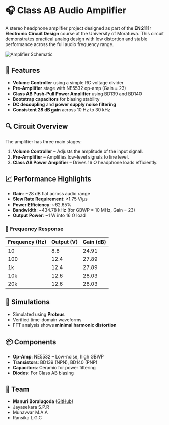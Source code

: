# 🎧 Class AB Audio Amplifier

A stereo headphone amplifier project designed as part of the **EN2111: Electronic Circuit Design** course at the University of Moratuwa. This circuit demonstrates practical analog design with low distortion and stable performance across the full audio frequency range.

![Amplifier Schematic](./images/schematic.png) <!-- Replace with actual image path -->

## 🔧 Features

- **Volume Controller** using a simple RC voltage divider
- **Pre-Amplifier** stage with NE5532 op-amp (Gain = 23)
- **Class AB Push-Pull Power Amplifier** using BD139 and BD140
- **Bootstrap capacitors** for biasing stability
- **DC decoupling** and **power supply noise filtering**
- **Consistent 28 dB gain** across 10 Hz to 30 kHz

## 🔍 Circuit Overview

The amplifier has three main stages:

1. **Volume Controller** – Adjusts the amplitude of the input signal.
2. **Pre-Amplifier** – Amplifies low-level signals to line level.
3. **Class AB Power Amplifier** – Drives 16 Ω headphone loads efficiently.

## 📈 Performance Highlights

- **Gain**: ~28 dB flat across audio range
- **Slew Rate Requirement**: ≥1.75 V/µs
- **Power Efficiency**: ~62.65%
- **Bandwidth**: ~434.78 kHz (for GBWP = 10 MHz, Gain = 23)
- **Output Power**: ~1 W into 16 Ω load

### 🔬 Frequency Response

| Frequency (Hz) | Output (V) | Gain (dB) |
|----------------|------------|-----------|
| 10             | 8.8        | 24.91     |
| 100            | 12.4       | 27.89     |
| 1k             | 12.4       | 27.89     |
| 10k            | 12.6       | 28.03     |
| 20k            | 12.6       | 28.03     |

## 🧪 Simulations

- Simulated using **Proteus**
- Verified time-domain waveforms
- FFT analysis shows **minimal harmonic distortion**

## 📦 Components

- **Op-Amp**: NE5532 – Low-noise, high GBWP
- **Transistors**: BD139 (NPN), BD140 (PNP)
- **Capacitors**: Ceramic for power filtering
- **Diodes**: For Class AB biasing

## 👥 Team

- **Manuri Boralugoda** ([GitHub](https://github.com/msboralugoda))
- Jayasekara S.P.R
- Munavvar M.A.A
- Ransika L.G.C


